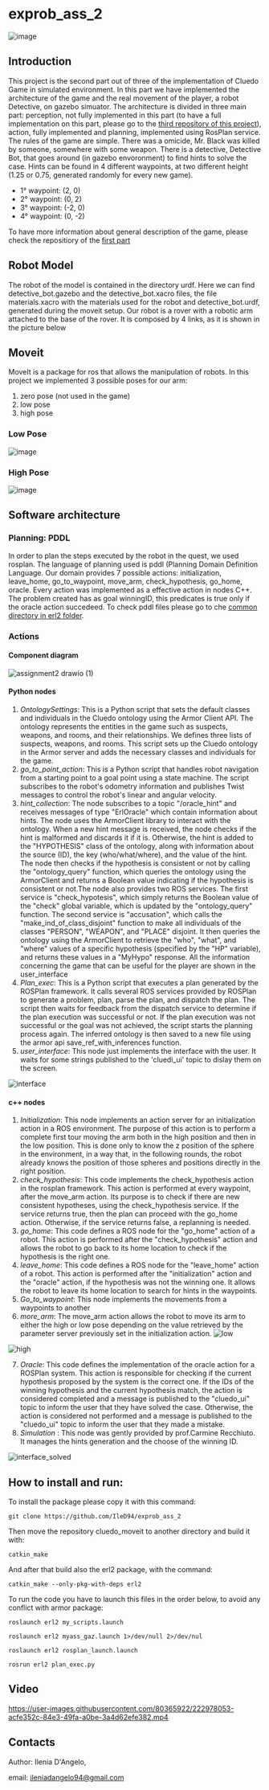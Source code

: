 # exprob_ass_2

![image](https://user-images.githubusercontent.com/80365922/222982507-184efdb8-f62e-4c11-ac0b-9362c5fccda9.png)

## Introduction
This project is the second part out of three of the implementation of Cluedo Game in simulated environment. In this part we have implemented the architecture of the game and the real movement of the player, a robot Detective, on gazebo simuator. The architecture is divided in three main part: perception, not fully implemented in this part (to have a full implementation on this part, please go to the [third repository of this project](https://github.com/IleD94/exprob_ass_3)), action, fully implemented and planning, implemented using RosPlan service.
The rules of the game are simple. There was a omicide, Mr. Black was killed by someone, somewhere with some weapon. There is a detective, Detective Bot, that goes around (in gazebo envoronment) to find hints to solve the case. Hints can be found in 4 different waypoints, at two different height (1.25 or 0.75, generated randomly for every new game).

- 1° waypoint: (2, 0)
- 2° waypoint: (0, 2)
- 3° waypoint: (-2, 0)
- 4° waypoint: (0, -2)

To have more information about general description of the game, please check the repositiory of the [first part](https://github.com/IleD94/exprob_ass1)

## Robot Model
The robot of the model is contained in the directory urdf. Here we can find detective_bot.gazebo and the detective_bot.xacro files, the file materials.xacro with the materials used for the robot and detective_bot.urdf, generated during the moveit setup. Our robot is a rover with a robotic arm attached to the base of the rover. It is composed by 4 links, as it is shown in the picture below

## Moveit
MoveIt is a package for ros that allows the manipulation of robots. In this project we implemented 3 possible poses for our arm:
1. zero pose (not used in the game)
2. low pose
3. high pose

### Low Pose
![image](https://user-images.githubusercontent.com/80365922/222974351-128022c2-2342-4b85-9b13-b579ded853a8.png)

### High Pose 
![image](https://user-images.githubusercontent.com/80365922/222974511-488c4f61-0809-4cb0-9054-f7acbe363991.png)

## Software architecture

### Planning: PDDL
In order to plan the steps executed by the robot in the quest, we used rosplan. The language of planning used is pddl (Planning Domain Definition Language.
Our domain provides 7 possible actions: initialization, leave_home, go_to_waypoint, move_arm, check_hypothesis, go_home, oracle.
Every action was implemented as a effective action in nodes C++.
The problem created has as goal winningID, this predicates is true only if the oracle action succedeed. To check pddl files please go to che [common directory in erl2 folder](https://github.com/IleD94/exprob_ass_2/tree/main/erl2/common).

### Actions
#### Component diagram
![assignment2 drawio (1)](https://user-images.githubusercontent.com/80365922/222974962-08f5ed90-4058-4150-a64a-a76b3e9c7aa5.png)
#### Python nodes
1. *OntologySettings*: This is a Python script that sets the default classes and individuals in the Cluedo ontology using the Armor Client API. The ontology represents the entities in the game such as suspects, weapons, and rooms, and their relationships. We defines three lists of suspects, weapons, and rooms. This script sets up the Cluedo ontology in the Armor server and adds the necessary classes and individuals for the game.
2. *go_to_point_action*: This is a Python script that handles robot navigation from a starting point to a goal point using a state machine. The script subscribes to the robot's odometry information and publishes Twist messages to control the robot's linear and angular velocity.
3. *hint_collection*: The node subscribes to a topic "/oracle_hint" and receives messages of type "ErlOracle" which contain information about hints. The node uses the ArmorClient library to interact with the ontology.
When a new hint message is received, the node checks if the hint is malformed and discards it if it is. Otherwise, the hint is added to the "HYPOTHESIS" class of the ontology, along with information about the source (ID), the key (who/what/where), and the value of the hint. The node then checks if the hypothesis is consistent or not by calling the "ontology_query" function, which queries the ontology using the ArmorClient and returns a Boolean value indicating if the hypothesis is consistent or not.The node also provides two ROS services. The first service is "check_hypotesis", which simply returns the Boolean value of the "check" global variable, which is updated by the "ontology_query" function. The second service is "accusation", which calls the "make_ind_of_class_disjoint" function to make all individuals of the classes "PERSON", "WEAPON", and "PLACE" disjoint. It then queries the ontology using the ArmorClient to retrieve the "who", "what", and "where" values of a specific hypothesis (specified by the "HP" variable), and returns these values in a "MyHypo" response.
All the information concerning the game that can be useful for the player are shown in the user_interface
4. *Plan_exec*: This is a Python script that executes a plan generated by the ROSPlan framework. It calls several ROS services provided by ROSPlan to generate a problem, plan, parse the plan, and dispatch the plan. The script then waits for feedback from the dispatch service to determine if the plan execution was successful or not. If the plan execution was not successful or the goal was not achieved, the script starts the planning process again. The inferred ontology is then saved to a new file using the armor api save_ref_with_inferences function.
5. *user_interface*: This node just implements the interface with the user. It waits for some strings published to the 'cluedi_ui' topic to dislay them on the screen.

![interface](https://user-images.githubusercontent.com/80365922/222978130-16fc5cd4-2eac-4dcd-8eb6-3d2365b4c5dd.png)


#### c++ nodes
1. *Initialization*: This node implements an action server for an initialization action in a ROS environment. The purpose of this action is to perform a complete first tour moving the arm both in the high position and then in the low position. This is done only to know the z position of the sphere in the environment, in a way that, in the following rounds, the robot already knows the position of those spheres and positions directly in the right position.
2. *check_hypothesis*: This code implements the check_hypothesis action in the rosplan framework. This action is performed at every waypoint, after the move_arm action. Its purpose is to check if there are new consistent hypotheses, using the check_hypothesis service. If the service returns true, then the plan can proceed with the go_home action. Otherwise, if the service returns false, a replanning is needed.
3. *go_home*: This code defines a ROS node for the "go_home" action of a robot. This action is performed after the "check_hypothesis" action and allows the robot to go back to its home location to check if the hypothesis is the right one.
4. *leave_home*: This code defines a ROS node for the "leave_home" action of a robot. This action is performed after the "initialization" action and  the "oracle" action, if the hypothesis was not the winning one. It allows the robot to leave its home location to search for hints in the waypoints.
5. *Go_to_waypoint*: This node implements the movements from a waypoints to another
6. *more_arm*: The move_arm action allows the robot to move its arm to either the high or low pose depending on the value retrieved by the parameter server previously set in the initialization action.
![low](https://user-images.githubusercontent.com/80365922/222978148-e11c5fd9-2010-4e8f-bbbc-10bc6fa4f74e.png)

![high](https://user-images.githubusercontent.com/80365922/222978151-33fdaf9f-922f-4c6f-bd12-9caf68860095.png)

7. *Oracle*: This code defines the implementation of the oracle action for a ROSPlan system. This action is responsible for checking if the current hypothesis proposed by the system is the correct one. If the IDs of the winning hypothesis and the current hypothesis match, the action is considered completed and a message is published to the "cluedo_ui" topic to inform the user that they have solved the case. Otherwise, the action is considered not performed and a message is published to the "cluedo_ui" topic to inform the user that they made a mistake.
8. *Simulation* : This node was gently provided by prof.Carmine Recchiuto. It manages the hints generation and the choose of the winning ID.

![interface_solved](https://user-images.githubusercontent.com/80365922/222978182-42ef5400-9d0f-4958-9e2d-2448b70c6375.png)


## How to install and run:
To install the package please copy it with this command:
```
git clone https://github.com/IleD94/exprob_ass_2
```
Then move the repository cluedo_moveit to another directory and build it with:
```
catkin_make
```
And after that build also the erl2 package, with the command:
```
catkin_make --only-pkg-with-deps erl2
```
To run the code you have to launch this files in the order below, to avoid any conflict with armor package:

```
roslaunch erl2 my_scripts.launch
```
```
roslaunch erl2 myass_gaz.launch 1>/dev/null 2>/dev/nul
```
```
roslaunch erl2 rosplan_launch.launch 
```
```
rosrun erl2 plan_exec.py 
```

## Video


https://user-images.githubusercontent.com/80365922/222978053-acfe352c-84e3-49fa-a0be-3a4d62efe382.mp4


## Contacts
Author: Ilenia D'Angelo,

email: ileniadangelo94@gmail.com
